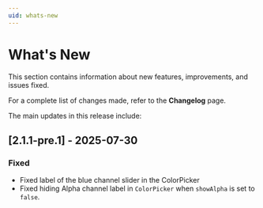 ```yaml
---
uid: whats-new
---
```


# What's New

This section contains information about new features, improvements, and issues fixed.

For a complete list of changes made, refer to the **Changelog** page.

The main updates in this release include:

## [2.1.1-pre.1] - 2025-07-30

### Fixed

- Fixed label of the blue channel slider in the ColorPicker
- Fixed hiding Alpha channel label in `ColorPicker` when `showAlpha` is set to `false`.

